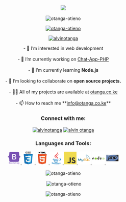 <div style="text-align:center;" >

<p align="center"><img src="https://otanga.co.ke/Dependencies/Images/header.jpg" ></p>

<p align="center"> <img src="https://komarev.com/ghpvc/?username=otanga-otieno&label=Profile%20views&color=0e75b6&style=flat" alt="otanga-otieno" /> </p>

<p align="center"> <a href="https://github.com/ryo-ma/github-profile-trophy"><img src="https://github-profile-trophy.vercel.app/?username=otanga-otieno" alt="otanga-otieno" /></a> </p>

<p align="center"> <a href="https://twitter.com/alvinotanga" target="blank"><img src="https://img.shields.io/twitter/follow/alvinotanga?logo=twitter&style=for-the-badge" alt="alvinotanga" /></a> </p>

<div align="center" style="text-align: center; width: 100%;">
  <span> - 👀 I’m interested in web development </span> <br><br>
  <span> - 🔭 I’m currently working on <a href="https://github.com/Otanga-Otieno/chat-app-php">Chat-App-PHP</a></span> <br><br>
  <span> - 🌱 I’m currently learning <b>Node.js</b> </span> <br><br>
  <span> - 👯 I’m looking to collaborate on <b>open source projects.</b> </span> <br><br>
  <span> - 👨‍💻 All of my projects are available at <a href="https://otanga.co.ke">otanga.co.ke</a> </span> <br><br>
  <span> - 📫 How to reach me **<a href="mailto:info@otanga.co.ke">info@otanga.co.ke</a>** </span> <br>
</div>

<h3 align="center">Connect with me:</h3>
<p align="center">
<a href="https://twitter.com/alvinotanga" target="blank"><img align="center" src="https://raw.githubusercontent.com/rahuldkjain/github-profile-readme-generator/master/src/images/icons/Social/twitter.svg" alt="alvinotanga" height="30" width="40" /></a>
<a href="https://www.linkedin.com/in/alvin-otanga-988502191/" target="blank"><img align="center" src="https://raw.githubusercontent.com/rahuldkjain/github-profile-readme-generator/master/src/images/icons/Social/linked-in-alt.svg" alt="alvin otanga" height="30" width="40" /></a>
</p>

<h3 align="center">Languages and Tools:</h3>
<p align="center"> <a href="https://getbootstrap.com" target="_blank" rel="noreferrer"> <img src="https://raw.githubusercontent.com/devicons/devicon/master/icons/bootstrap/bootstrap-plain-wordmark.svg" alt="bootstrap" width="40" height="40"/> </a> <a href="https://www.w3schools.com/css/" target="_blank" rel="noreferrer"> <img src="https://raw.githubusercontent.com/devicons/devicon/master/icons/css3/css3-original-wordmark.svg" alt="css3" width="40" height="40"/> </a> <a href="https://www.w3.org/html/" target="_blank" rel="noreferrer"> <img src="https://raw.githubusercontent.com/devicons/devicon/master/icons/html5/html5-original-wordmark.svg" alt="html5" width="40" height="40"/> </a> <a href="https://www.java.com" target="_blank" rel="noreferrer"> <img src="https://raw.githubusercontent.com/devicons/devicon/master/icons/java/java-original.svg" alt="java" width="40" height="40"/> </a> <a href="https://developer.mozilla.org/en-US/docs/Web/JavaScript" target="_blank" rel="noreferrer"> <img src="https://raw.githubusercontent.com/devicons/devicon/master/icons/javascript/javascript-original.svg" alt="javascript" width="40" height="40"/> </a> <a href="https://www.mysql.com/" target="_blank" rel="noreferrer"> <img src="https://raw.githubusercontent.com/devicons/devicon/master/icons/mysql/mysql-original-wordmark.svg" alt="mysql" width="40" height="40"/> </a> <a href="https://nodejs.org" target="_blank" rel="noreferrer"> <img src="https://raw.githubusercontent.com/devicons/devicon/master/icons/nodejs/nodejs-original-wordmark.svg" alt="nodejs" width="40" height="40"/> </a> <a href="https://www.php.net" target="_blank" rel="noreferrer"> <img src="https://raw.githubusercontent.com/devicons/devicon/master/icons/php/php-original.svg" alt="php" width="40" height="40"/> </a> </p>

<p align="center"><img align="center" style="" src="https://github-readme-stats.vercel.app/api/top-langs?username=otanga-otieno&show_icons=true&locale=en&layout=compact" alt="otanga-otieno" /></p>

<p align="center">&nbsp;<img align="center" style="" src="https://github-readme-stats.vercel.app/api?username=otanga-otieno&show_icons=true&locale=en" alt="otanga-otieno" /></p>

<p align="center"><img align="center" style="" src="https://github-readme-streak-stats.herokuapp.com/?user=otanga-otieno&" alt="otanga-otieno" /></p>
  
</div>



<!---
Otanga-Otieno/Otanga-Otieno is a ✨ special ✨ repository because its `README.md` (this file) appears on your GitHub profile.
You can click the Preview link to take a look at your changes.
--->
